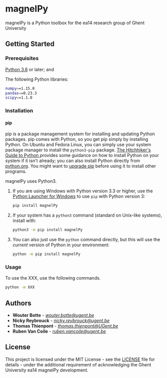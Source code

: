 # magnelPy

magnelPy is a Python toolbox for the ea14 research group of Ghent University

## Getting Started

### Prerequisites

[Python 3.6](https://www.anaconda.com/download/) or later; and

The following Python libraries:

```sh
numpy==1.15.0
pandas==0.23.3
scipy==1.1.0
```

### Installation

#### pip

pip is a package management system for installing and updating Python packages. pip comes with Python, so you get pip simply by installing Python. On Ubuntu and Fedora Linux, you can simply use your system package manager to install the `python3-pip` package. [The Hitchhiker's Guide to Python ](https://docs.python-guide.org/starting/installation/) provides some guidance on how to install Python on your system if it isn't already; you can also install Python directly from [python.org](https://www.python.org/getit/). You might want to [upgrade pip](https://pip.pypa.io/en/stable/installing/) before using it to install other programs.

magnelPy uses Python3. 

1.	If you are using Windows with Python version 3.3 or higher, use the [Python Launcher for Windows](https://docs.python.org/3/using/windows.html?highlight=shebang#python-launcher-for-windows) to use `pip` with Python version 3:
    ```sh
    pip install magnelPy
    ```
2.	If your system has a `python3` command (standard on Unix-like systems), install with:
    ```sh
    python3 -m pip install magnelPy
    ```
3.	You can also just use the `python` command directly, but this will use the _current_ version of Python in your environment:
    ```sh
    python -m pip install magnelPy
    ```

### Usage

To use the XXX, use the following commands.

```sh
python -m XXX
```

## Authors

* **Wouter Botte** - *wouter.botte@ugent.be*
* **Nicky Reybrouck** - *nicky.reybrouck@ugent.be*
* **Thomas Thienpont** - *thomas.thienpont@UGent.be*
* **Ruben Van Coile** - *ruben.vancoile@ugent.be*

## License

This project is licensed under the MIT License - see the [LICENSE](LICENSE) file for details - under the additional requirement of acknowledging the Ghent University ea14 magnelPy development.

